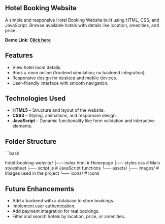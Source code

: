<h2>Hotel Booking Website</h2>

A simple and responsive Hotel Booking Website built using HTML, CSS, and JavaScript. Browse available hotels with details like location, amenities, and price.

<b>Demo Link: <a href="https://sujata-saini.github.io/bookthehotel">Click here</a></b>

<h2>Features</h2>

<ul>
<li>View hotel room details.</li>
<li>Book a room online (frontend simulation; no backend integration).</li>
<li>Responsive design for desktop and mobile devices.</li>
<li>User-friendly interface with smooth navigation.</li>
</ul>

<h2>Technologies Used</h2>

<ul>
<li><b>HTML5</b> – Structure and layout of the website.</li>
<li><b>CSS3</b> – Styling, animations, and responsive design.</li>
<li><b>JavaScript</b> – Dynamic functionality like form validation and interactive elements.</li>
</ul>

<h2>Folder Structure</h2>
```bash

hotel-booking-website/
├── index.html # Homepage
├── styles.css # Main stylesheet
├── script.js # JavaScript functions
└── assets/
├── images/ # Images used in the project
└── icons/ # Icons



<h2>Future Enhancements</h2>

<ul>
<li>Add a backend with a database to store bookings.</li>
<li>Implement user authentication.</li>
<li>Add payment integration for real bookings.</li>
<li>Filter and search hotels by location, price, or amenities.</li>
</ul>
